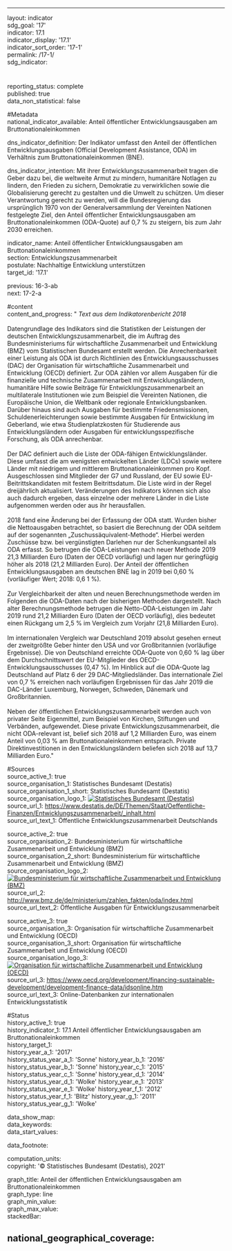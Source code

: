 ---

layout: indicator    
sdg_goal: '17'    
indicator: 17.1    
indicator_display: '17.1'    
indicator_sort_order: '17-1'    
permalink: /17-1/    
sdg_indicator:     

#    
reporting_status: complete    
published: true    
data_non_statistical: false    


#Metadata    
national_indicator_available: Anteil öffentlicher Entwicklungsausgaben am Bruttonationaleinkommen    
    
dns_indicator_definition: Der Indikator umfasst den Anteil der öffentlichen Entwicklungsausgaben (Official Development Assistance, ODA) im Verhältnis zum Bruttonationaleinkommen (BNE).    
    
dns_indicator_intention: Mit ihrer Entwicklungszusammenarbeit tragen die Geber dazu bei, die weltweite Armut zu mindern, humanitäre Notlagen zu lindern, den Frieden zu sichern, Demokratie zu verwirklichen sowie die Globalisierung gerecht zu gestalten und die Umwelt zu schützen. Um dieser Verantwortung gerecht zu werden, will die Bundesregierung das ursprünglich 1970 von der Generalversammlung der Vereinten Nationen festgelegte Ziel, den Anteil öffentlicher Entwicklungsausgaben am Bruttonationaleinkommen (ODA-Quote) auf 0,7 % zu steigern, bis zum Jahr 2030 erreichen.    
    
indicator_name: Anteil öffentlicher Entwicklungsausgaben am Bruttonationaleinkommen    
section: Entwicklungszusammenarbeit    
postulate: Nachhaltige Entwicklung unterstützen    
target_id: '17.1'    
    
previous: 16-3-ab    
next: 17-2-a    
    
#content    
content_and_progress: "<i> Text aus dem Indikatorenbericht 2018</i><br><br>Datengrundlage des Indikators sind die Statistiken der Leistungen der deutschen Entwicklungszusammenarbeit, die im Auftrag des Bundesministeriums für wirtschaftliche Zusammenarbeit und Entwicklung (BMZ) vom Statistischen Bundesamt erstellt werden. Die Anrechenbarkeit einer Leistung als ODA ist durch Richtlinien des Entwicklungsausschusses (DAC) der Organisation für wirtschaftliche Zusammenarbeit und Entwicklung (OECD) definiert. Zur ODA zählen vor allem Ausgaben für die finanzielle und technische Zusammenarbeit mit Entwicklungsländern, humanitäre Hilfe sowie Beiträge für Entwicklungszusammenarbeit an multilaterale Institutionen wie zum Beispiel die Vereinten Nationen, die Europäische Union, die Weltbank oder regionale Entwicklungsbanken. Darüber hinaus sind auch Ausgaben für bestimmte Friedensmissionen, Schuldenerleichterungen sowie bestimmte Ausgaben für Entwicklung im Geberland, wie etwa Studienplatzkosten für Studierende aus Entwicklungsländern oder Ausgaben für entwicklungsspezifische Forschung, als ODA anrechenbar.<br><br>Der DAC definiert auch die Liste der ODA-fähigen Entwicklungsländer. Diese umfasst die am wenigsten entwickelten Länder (LDCs) sowie weitere Länder mit niedrigem und mittlerem Bruttonationaleinkommen pro Kopf. Ausgeschlossen sind Mitglieder der G7 und Russland, der EU sowie EU-Beitrittskandidaten mit festem Beitrittsdatum. Die Liste wird in der Regel dreijährlich aktualisiert. Veränderungen des Indikators können sich also auch dadurch ergeben, dass einzelne oder mehrere Länder in die Liste aufgenommen werden oder aus ihr herausfallen.<br><br>2018 fand eine Änderung bei der Erfassung der ODA statt. Wurden bisher die Nettoausgaben betrachtet, so basiert die Berechnung der ODA seitdem auf der sogenannten „Zuschussäquivalent-Methode“. Hierbei werden Zuschüsse bzw. bei vergünstigten Darlehen nur der Schenkungsanteil als ODA erfasst. So betrugen die ODA-Leistungen nach neuer Methode 2019 21,3 Milliarden Euro (Daten der OECD vorläufig) und lagen nur geringfügig höher als 2018 (21,2 Milliarden Euro). Der Anteil der öffentlichen Entwicklungsausgaben am deutschen BNE lag in 2019 bei 0,60 % (vorläufiger Wert; 2018: 0,6 1 %).<br><br>Zur Vergleichbarkeit der alten und neuen Berechnungsmethode werden im Folgenden die ODA-Daten nach der bisherigen Methoden dargestellt. Nach alter Berechnungsmethode betrugen die Netto-ODA-Leistungen im Jahr 2019 rund 21,2 Milliarden Euro (Daten der OECD vorläufig), dies bedeutet einen Rückgang um 2,5 % im Vergleich zum Vorjahr (21,8 Milliarden Euro). <br><br>Im internationalen Vergleich war Deutschland 2019 absolut gesehen erneut der zweitgrößte Geber hinter den USA und vor Großbritannien (vorläufige Ergebnisse). Die von Deutschland erreichte ODA-Quote von 0,60 % lag über dem Durchschnittswert der EU-Mitglieder des OECD-Entwicklungsausschusses (0,47 %). Im Hinblick auf die ODA-Quote lag Deutschland auf Platz 6 der 29 DAC-Mitgliedsländer. Das internationale Ziel von 0,7 % erreichen nach vorläufigen Ergebnissen für das Jahr 2019 die DAC-Länder Luxemburg, Norwegen, Schweden, Dänemark und Großbritannien. <br><br>Neben der öffentlichen Entwicklungszusammenarbeit werden auch von privater Seite Eigenmittel, zum Beispiel von Kirchen, Stiftungen und Verbänden, aufgewendet. Diese private Entwicklungszusammenarbeit, die nicht ODA-relevant ist, belief sich 2018 auf 1,2 Milliarden Euro, was einem Anteil von 0,03 % am Bruttonationaleinkommen entsprach. Private Direktinvestitionen in den Entwicklungsländern beliefen sich 2018 auf 13,7 Milliarden Euro."    
    
#Sources    
source_active_1: true                
source_organisation_1: Statistisches Bundesamt (Destatis)                
source_organisation_1_short: Statistisches Bundesamt (Destatis)                
source_organisation_logo_1: <a href="https://www.destatis.de/DE/Home/_inhalt.html"><img src="https://g205sdgs.github.io/sdg-indicators/public/logos/destatis.png" alt=" Statistisches Bundesamt (Destatis)" title="Klicken Sie hier um zu der Homepage der Organisation zu gelangen" /></a>                
source_url_1: https://www.destatis.de/DE/Themen/Staat/Oeffentliche-Finanzen/Entwicklungszusammenarbeit/_inhalt.html                    
source_url_text_1: Öffentliche Entwicklungszusammenarbeit Deutschlands                    

source_active_2: true                
source_organisation_2: Bundesministerium für wirtschaftliche Zusammenarbeit und Entwicklung (BMZ)                
source_organisation_2_short: Bundesministerium für wirtschaftliche Zusammenarbeit und Entwicklung (BMZ)                
source_organisation_logo_2: <a href="https://www.bmz.de/de/index.html"><img src="https://g205sdgs.github.io/sdg-indicators/public/logos/bmz.png" alt=" Bundesministerium für wirtschaftliche Zusammenarbeit und Entwicklung (BMZ)" title="Klicken Sie hier um zu der Homepage der Organisation zu gelangen" /></a>                
source_url_2: http://www.bmz.de/de/ministerium/zahlen_fakten/oda/index.html                    
source_url_text_2: Öffentliche Ausgaben für Entwicklungszusammenarbeit                    

source_active_3: true                
source_organisation_3: Organisation für wirtschaftliche Zusammenarbeit und Entwicklung (OECD)                
source_organisation_3_short: Organisation für wirtschaftliche Zusammenarbeit und Entwicklung (OECD)                
source_organisation_logo_3: <a href="https://www.oecd.org/"><img src="https://g205sdgs.github.io/sdg-indicators/public/logos/oecd.png" alt=" Organisation für wirtschaftliche Zusammenarbeit und Entwicklung (OECD)" title="Klicken Sie hier um zu der Homepage der Organisation zu gelangen" /></a>                
source_url_3: https://www.oecd.org/development/financing-sustainable-development/development-finance-data/idsonline.htm                    
source_url_text_3: Online-Datenbanken zur internationalen Entwicklungsstatistik                    
    
#Status    
history_active_1: true                
history_indicator_1: 17.1 Anteil öffentlicher Entwicklungsausgaben am Bruttonationaleinkommen                
history_target_1:  
history_year_a_1: '2017'                        
history_status_year_a_1: 'Sonne'
history_year_b_1: '2016'                        
history_status_year_b_1: 'Sonne'
history_year_c_1: '2015'                        
history_status_year_c_1: 'Sonne'
history_year_d_1: '2014'                        
history_status_year_d_1: 'Wolke'
history_year_e_1: '2013'                        
history_status_year_e_1: 'Wolke'
history_year_f_1: '2012'                        
history_status_year_f_1: 'Blitz'
history_year_g_1: '2011'                        
history_status_year_g_1: 'Wolke'    

data_show_map:     
data_keywords:    
data_start_values:     
    
data_footnote:     
    
computation_units:     
copyright: '&copy; Statistisches Bundesamt (Destatis), 2021'
    
graph_title: Anteil der öffentlichen Entwicklungsausgaben am Bruttonationaleinkommen    
graph_type: line    
graph_min_value:     
graph_max_value:     
stackedBar:    

national_geographical_coverage:     
---    